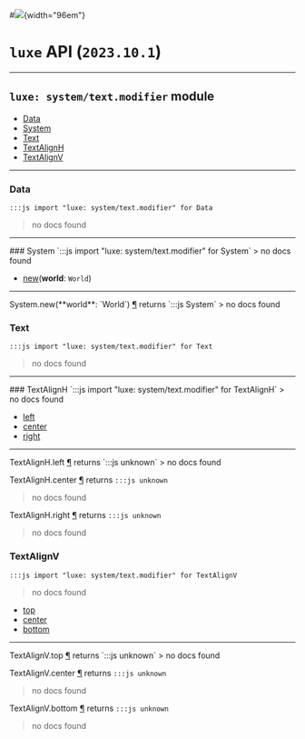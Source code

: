 #![](../../../../../../images/luxe-dark.svg){width="96em"}

# `luxe` API (`2023.10.1`)  


---

## `luxe: system/text.modifier` module

- [Data](#data)   
- [System](#system)   
- [Text](#text)   
- [TextAlignH](#textalignh)   
- [TextAlignV](#textalignv)   

---

### Data
`:::js import "luxe: system/text.modifier" for Data`
> no docs found


<hr/>
### System
`:::js import "luxe: system/text.modifier" for System`
> no docs found

- [new](#System.new)(**world**: `World`)

<hr/>
<endpoint module="luxe: system/text.modifier" class="System" signature="new(world : World)"></endpoint>
<signature id="System.new">System.new(**world**: `World`)
<a class="headerlink" href="#System.new" title="Permanent link">¶</a></signature>
<span class='api_ret'>returns</span> `:::js System`
> no docs found   

### Text
`:::js import "luxe: system/text.modifier" for Text`
> no docs found


<hr/>
### TextAlignH
`:::js import "luxe: system/text.modifier" for TextAlignH`
> no docs found

- [left](#TextAlignH.left)
- [center](#TextAlignH.center)
- [right](#TextAlignH.right)

<hr/>
<endpoint module="luxe: system/text.modifier" class="TextAlignH" signature="left"></endpoint>
<signature id="TextAlignH.left">TextAlignH.left
<a class="headerlink" href="#TextAlignH.left" title="Permanent link">¶</a></signature>
<span class='api_ret'>returns</span> `:::js unknown`
> no docs found   

<endpoint module="luxe: system/text.modifier" class="TextAlignH" signature="center"></endpoint>
<signature id="TextAlignH.center">TextAlignH.center
<a class="headerlink" href="#TextAlignH.center" title="Permanent link">¶</a></signature>
<span class='api_ret'>returns</span> `:::js unknown`
> no docs found   

<endpoint module="luxe: system/text.modifier" class="TextAlignH" signature="right"></endpoint>
<signature id="TextAlignH.right">TextAlignH.right
<a class="headerlink" href="#TextAlignH.right" title="Permanent link">¶</a></signature>
<span class='api_ret'>returns</span> `:::js unknown`
> no docs found   

### TextAlignV
`:::js import "luxe: system/text.modifier" for TextAlignV`
> no docs found

- [top](#TextAlignV.top)
- [center](#TextAlignV.center)
- [bottom](#TextAlignV.bottom)

<hr/>
<endpoint module="luxe: system/text.modifier" class="TextAlignV" signature="top"></endpoint>
<signature id="TextAlignV.top">TextAlignV.top
<a class="headerlink" href="#TextAlignV.top" title="Permanent link">¶</a></signature>
<span class='api_ret'>returns</span> `:::js unknown`
> no docs found   

<endpoint module="luxe: system/text.modifier" class="TextAlignV" signature="center"></endpoint>
<signature id="TextAlignV.center">TextAlignV.center
<a class="headerlink" href="#TextAlignV.center" title="Permanent link">¶</a></signature>
<span class='api_ret'>returns</span> `:::js unknown`
> no docs found   

<endpoint module="luxe: system/text.modifier" class="TextAlignV" signature="bottom"></endpoint>
<signature id="TextAlignV.bottom">TextAlignV.bottom
<a class="headerlink" href="#TextAlignV.bottom" title="Permanent link">¶</a></signature>
<span class='api_ret'>returns</span> `:::js unknown`
> no docs found   

